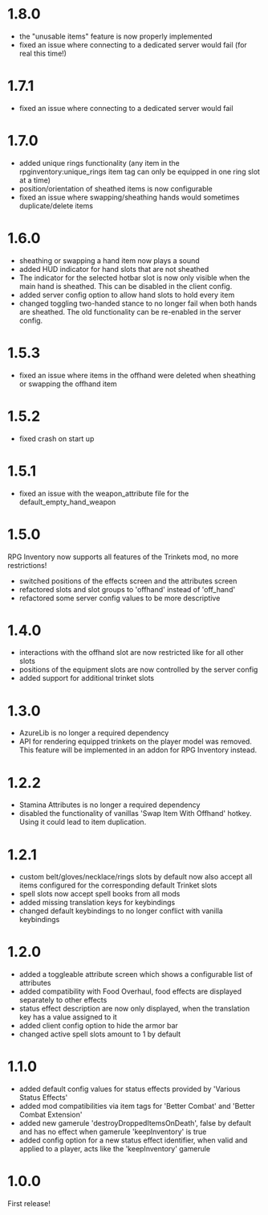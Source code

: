 # 1.8.0

- the "unusable items" feature is now properly implemented
- fixed an issue where connecting to a dedicated server would fail (for real this time!)

# 1.7.1

- fixed an issue where connecting to a dedicated server would fail

# 1.7.0

- added unique rings functionality (any item in the rpginventory:unique_rings item tag can only be equipped in one ring slot at a time)
- position/orientation of sheathed items is now configurable
- fixed an issue where swapping/sheathing hands would sometimes duplicate/delete items

# 1.6.0

- sheathing or swapping a hand item now plays a sound
- added HUD indicator for hand slots that are not sheathed
- The indicator for the selected hotbar slot is now only visible when the main hand is sheathed. This can be disabled in the client config.
- added server config option to allow hand slots to hold every item
- changed toggling two-handed stance to no longer fail when both hands are sheathed. The old functionality can be re-enabled in the server config.

# 1.5.3

- fixed an issue where items in the offhand were deleted when sheathing or swapping the offhand item

# 1.5.2

- fixed crash on start up

# 1.5.1

- fixed an issue with the weapon_attribute file for the default_empty_hand_weapon

# 1.5.0

RPG Inventory now supports all features of the Trinkets mod, no more restrictions!

- switched positions of the effects screen and the attributes screen
- refactored slots and slot groups to 'offhand' instead of 'off_hand'
- refactored some server config values to be more descriptive

# 1.4.0

- interactions with the offhand slot are now restricted like for all other slots
- positions of the equipment slots are now controlled by the server config
- added support for additional trinket slots

# 1.3.0

- AzureLib is no longer a required dependency
- API for rendering equipped trinkets on the player model was removed. This feature will be implemented in an addon for RPG Inventory instead.

# 1.2.2

- Stamina Attributes is no longer a required dependency
- disabled the functionality of vanillas 'Swap Item With Offhand' hotkey. Using it could lead to item duplication.

# 1.2.1

- custom belt/gloves/necklace/rings slots by default now also accept all items configured for the corresponding default Trinket slots
- spell slots now accept spell books from all mods
- added missing translation keys for keybindings
- changed default keybindings to no longer conflict with vanilla keybindings

# 1.2.0

- added a toggleable attribute screen which shows a configurable list of attributes
- added compatibility with Food Overhaul, food effects are displayed separately to other effects
- status effect description are now only displayed, when the translation key has a value assigned to it
- added client config option to hide the armor bar
- changed active spell slots amount to 1 by default

# 1.1.0

- added default config values for status effects provided by 'Various Status Effects'
- added mod compatibilities via item tags for 'Better Combat' and 'Better Combat Extension'
- added new gamerule 'destroyDroppedItemsOnDeath', false by default and has no effect when gamerule 'keepInventory' is true
- added config option for a new status effect identifier, when valid and applied to a player, acts like the 'keepInventory' gamerule

# 1.0.0

First release!

#